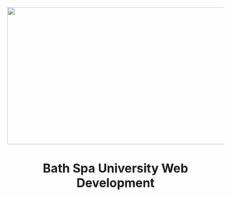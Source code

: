<div  align="center">
 <img width=820px height=320px src="./assets/BathSpaUniversity-logo.jpg"></>
</>

# Bath Spa University Web Development
